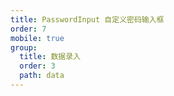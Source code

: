 ```yaml
---
title: PasswordInput 自定义密码输入框
order: 7
mobile: true
group:
  title: 数据录入
  order: 3
  path: data
---
```


<code src="../demo/PasswordInput.jsx"></code>
<API src="../src/PasswordInput.tsx"></API>
